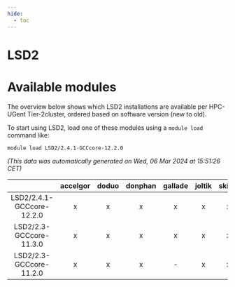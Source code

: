 ```yaml
---
hide:
  - toc
---
```


LSD2
====

# Available modules


The overview below shows which LSD2 installations are available per HPC-UGent Tier-2cluster, ordered based on software version (new to old).

To start using LSD2, load one of these modules using a `module load` command like:

```shell
module load LSD2/2.4.1-GCCcore-12.2.0
```

*(This data was automatically generated on Wed, 06 Mar 2024 at 15:51:26 CET)*  

| |accelgor|doduo|donphan|gallade|joltik|skitty|
| :---: | :---: | :---: | :---: | :---: | :---: | :---: |
|LSD2/2.4.1-GCCcore-12.2.0|x|x|x|x|x|x|
|LSD2/2.3-GCCcore-11.3.0|x|x|x|x|x|x|
|LSD2/2.3-GCCcore-11.2.0|x|x|x|-|x|x|
